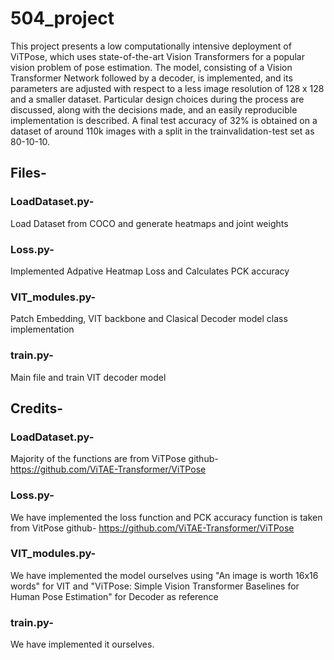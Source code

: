 # 504_project
This project presents a low computationally intensive deployment of ViTPose, which uses state-of-the-art Vision Transformers for a popular vision problem of pose estimation. The model, consisting of a Vision Transformer Network followed by a decoder, is implemented, and its parameters are adjusted with respect to a less image resolution of 128 x 128 and a smaller dataset. Particular design choices during the process are discussed, along with the decisions made, and an easily reproducible implementation is described. A final test accuracy of 32% is obtained on a dataset of around 110k images with a split in the trainvalidation-test set as 80-10-10.

## Files-
### LoadDataset.py- 
Load Dataset from COCO and generate heatmaps and joint weights 
### Loss.py-
Implemented Adpative Heatmap Loss and Calculates PCK accuracy
### VIT_modules.py-
Patch Embedding, VIT backbone and Clasical Decoder model class implementation
### train.py-
Main file and train VIT decoder model

## Credits-
### LoadDataset.py- 
Majority of the functions are from ViTPose github- https://github.com/ViTAE-Transformer/ViTPose
### Loss.py-
We have implemented the loss function and PCK accuracy function is taken from VitPose github- https://github.com/ViTAE-Transformer/ViTPose
### VIT_modules.py-
We have implemented the model ourselves using "An image is worth 16x16 words" for VIT and "ViTPose: Simple Vision Transformer Baselines for Human Pose Estimation" for Decoder as reference
### train.py-
We have implemented it ourselves.

